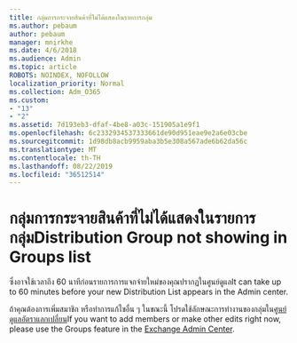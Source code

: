 ```yaml
---
title: กลุ่มการกระจายสินค้าที่ไม่ได้แสดงในรายการกลุ่ม
ms.author: pebaum
author: pebaum
manager: mnirkhe
ms.date: 4/6/2018
ms.audience: Admin
ms.topic: article
ROBOTS: NOINDEX, NOFOLLOW
localization_priority: Normal
ms.collection: Adm_O365
ms.custom:
- "13"
- "2"
ms.assetid: 7d193eb3-dfaf-4be8-a03c-151905a1e9f1
ms.openlocfilehash: 6c2332934537333661de90d951eae9e2a6e03cbe
ms.sourcegitcommit: 1d98db8acb9959aba3b5e308a567ade6b62da56c
ms.translationtype: MT
ms.contentlocale: th-TH
ms.lasthandoff: 08/22/2019
ms.locfileid: "36512514"
---
```

# <a name="distribution-group-not-showing-in-groups-list"></a><span data-ttu-id="28580-102">กลุ่มการกระจายสินค้าที่ไม่ได้แสดงในรายการกลุ่ม</span><span class="sxs-lookup"><span data-stu-id="28580-102">Distribution Group not showing in Groups list</span></span>

<span data-ttu-id="28580-103">ซึ่งอาจใช้เวลาถึง 60 นาทีก่อนรายการการแจกจ่ายใหม่ของคุณปรากฏในศูนย์ดูแล</span><span class="sxs-lookup"><span data-stu-id="28580-103">It can take up to 60 minutes before your new Distribution List appears in the Admin center.</span></span>
  
<span data-ttu-id="28580-104">ถ้าคุณต้องการเพิ่มสมาชิก หรือทำการแก้ไขอื่น ๆ ในขณะนี้ โปรดใช้ลักษณะการทำงานของกลุ่มใน[ศูนย์ดูแลอัตราแลกเปลี่ยน](https://outlook.office365.com/ecp/?rfr=Admin_o365&amp;exsvurl=1)</span><span class="sxs-lookup"><span data-stu-id="28580-104">If you want to add members or make other edits right now, please use the Groups feature in the [Exchange Admin Center](https://outlook.office365.com/ecp/?rfr=Admin_o365&amp;exsvurl=1).</span></span>
  
